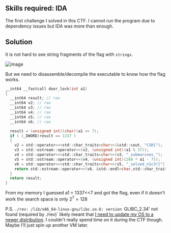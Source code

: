## Skills required: IDA

The first challenge I solved in this CTF. I cannot run the program due to dependency issues but IDA was more than enough.

## Solution

It is not hard to see string fragments of the flag with `strings`.

![image](https://user-images.githubusercontent.com/114584910/196041092-01907a21-b5b0-4e9c-aef0-4d6f1268f94c.png)

But we need to disassemble/decompile the executable to know how the flag works.

``` c
__int64 __fastcall door_lock(int a1)
{
  __int64 result; // rax
  __int64 v2; // rax
  __int64 v3; // rax
  __int64 v4; // rax
  __int64 v5; // rax
  __int64 v6; // rax

  result = (unsigned int)(char)(a1 >> 7);
  if ( (_DWORD)result == 1337 )
  {
    v2 = std::operator<<<std::char_traits<char>>(&std::cout, "CSR{");
    v3 = std::ostream::operator<<(v2, (unsigned int)(a1 % 37));
    v4 = std::operator<<<std::char_traits<char>>(v3, "_submarines_");
    v5 = std::ostream::operator<<(v4, (unsigned int)(268 * a1 - 7));
    v6 = std::operator<<<std::char_traits<char>>(v5, "_solved_n1c3!}");
    return std::ostream::operator<<(v6, &std::endl<char,std::char_traits<char>>);
  }
  return result;
}
```

From my memory I guessed a1 = 1337<<7 and got the flag, even if it doesn't work the search space is only $2^7=128$

P.S. `./rev: /lib/x86_64-linux-gnu/libc.so.6: version `GLIBC_2.34' not found (required by ./rev)` likely meant that [I need to update my OS to a newer distribution](https://askubuntu.com/questions/1143268/how-to-install-a-libc6-version-2-29).
I couldn't really spend time on it during the CTF though. Maybe I'll just spin up another VM later.
